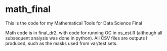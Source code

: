 # math_final
This is the code for my Mathematical Tools for Data Science Final

Math code is in final_dr2, with code for running OC in os_est.R (although all subsequent analysis was done in python). All CSV files are outputs I produced, such as the masks used from var/test sets. 
